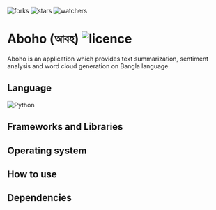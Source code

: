 ![forks](https://img.shields.io/github/forks/fuerostic/Aboho.svg)
![stars](https://img.shields.io/github/stars/fuerostic/Aboho.svg)
![watchers](https://img.shields.io/github/watchers/fuerostic/Aboho.svg)

# Aboho (আবহ) ![licence](https://img.shields.io/github/license/fuerostic/Aboho.svg)
Aboho is an application which provides text summarization, sentiment analysis and word cloud generation on Bangla language. 

## Language 
![Python](https://img.shields.io/badge/Python-3776AB?style=for-the-badge&logo=python&logoColor=white)

## Frameworks and Libraries



## Operating system


## How to use


## Dependencies 


